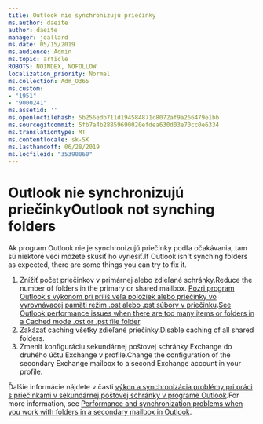 ```yaml
---
title: Outlook nie synchronizujú priečinky
ms.author: daeite
author: daeite
manager: joallard
ms.date: 05/15/2019
ms.audience: Admin
ms.topic: article
ROBOTS: NOINDEX, NOFOLLOW
localization_priority: Normal
ms.collection: Adm_O365
ms.custom:
- "1951"
- "9000241"
ms.assetid: ''
ms.openlocfilehash: 5b256edb711d194584871c8072af9a266479e1bb
ms.sourcegitcommit: 5fb7a4b28859690020efdea630d03e70cc0e6334
ms.translationtype: MT
ms.contentlocale: sk-SK
ms.lasthandoff: 06/28/2019
ms.locfileid: "35390060"
---
```

# <a name="outlook-not-synching-folders"></a><span data-ttu-id="3f533-102">Outlook nie synchronizujú priečinky</span><span class="sxs-lookup"><span data-stu-id="3f533-102">Outlook not synching folders</span></span>

<span data-ttu-id="3f533-103">Ak program Outlook nie je synchronizujú priečinky podľa očakávania, tam sú niektoré veci môžete skúsiť ho vyriešiť.</span><span class="sxs-lookup"><span data-stu-id="3f533-103">If Outlook isn't synching folders as expected, there are some things you can try to fix it.</span></span>

1. <span data-ttu-id="3f533-104">Znížiť počet priečinkov v primárnej alebo zdieľané schránky.</span><span class="sxs-lookup"><span data-stu-id="3f533-104">Reduce the number of folders in the primary or shared mailbox.</span></span> <span data-ttu-id="3f533-105">[Pozri program Outlook s výkonom pri príliš veľa položiek alebo priečinky vo vyrovnávacej pamäti režim .ost alebo .pst súbory v priečinku](https://support.microsoft.com/help/2768656).</span><span class="sxs-lookup"><span data-stu-id="3f533-105">[See Outlook performance issues when there are too many items or folders in a Cached mode .ost or .pst file folder](https://support.microsoft.com/help/2768656).</span></span>
2. <span data-ttu-id="3f533-106">Zakázať caching všetky zdieľané priečinky.</span><span class="sxs-lookup"><span data-stu-id="3f533-106">Disable caching of all shared folders.</span></span>
3. <span data-ttu-id="3f533-107">Zmeniť konfiguráciu sekundárnej poštovej schránky Exchange do druhého účtu Exchange v profile.</span><span class="sxs-lookup"><span data-stu-id="3f533-107">Change the configuration of the secondary Exchange mailbox to a second Exchange account in your profile.</span></span>

<span data-ttu-id="3f533-108">Ďalšie informácie nájdete v časti [výkon a synchronizácia problémy pri práci s priečinkami v sekundárnej poštovej schránky v programe Outlook](https://support.microsoft.com/help/3115602).</span><span class="sxs-lookup"><span data-stu-id="3f533-108">For more information, see [Performance and synchronization problems when you work with folders in a secondary mailbox in Outlook](https://support.microsoft.com/help/3115602).</span></span>